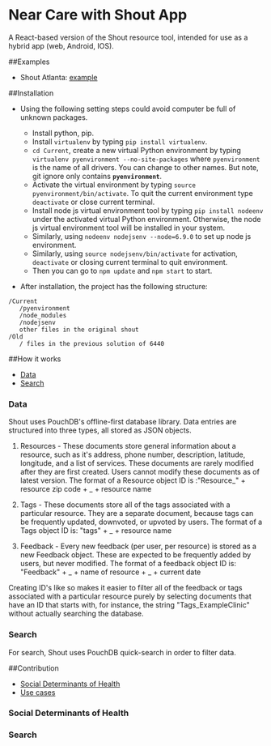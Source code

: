 
Near Care with Shout App
============

A React-based version of the Shout resource tool, intended for use as a hybrid app (web, Android, IOS).

##Examples

* Shout Atlanta:
[example](http://shoutapp.org)

##Installation

* Using the following setting steps could avoid computer be full of unknown packages.
    * Install python, pip.
    * Install `virtualenv` by typing `pip install virtualenv`.
    * `cd Current`, create a new virtual Python environment by typing `virtualenv pyenvironment --no-site-packages` where `pyenvironment` is the name of all drivers. You can change to other names. But note, git ignore only contains **`pyenvironment`**.
    * Activate the virtual environment by typing `source pyenvironment/bin/activate`. To quit the current environment type `deactivate` or close current terminal.
    * Install node js virtual environment tool by typing `pip install nodeenv` under the activated virtual Python environment. Otherwise, the node js virtual environment tool will be installed in your system.
    * Similarly, using `nodeenv nodejsenv --node=6.9.0` to set up node js environment.
    * Similarly, using `source nodejsenv/bin/activate` for activation, `deactivate` or closing current terminal to quit environment.
    * Then you can go to `npm update` and `npm start` to start.

* After installation, the project has the following structure:

```
/Current      
   /pyenvironment       
   /node_modules      
   /nodejsenv  
   other files in the original shout  
/Old  
   / files in the previous solution of 6440
```

##How it works
* [Data](#data)
* [Search](#search)

### Data
Shout uses PouchDB's offline-first database library. Data entries are structured into three types, all stored as JSON objects.

1) Resources - These documents store general information about a resource, such as it's address, phone number, description, latitude, longitude, and a list of services.
These documents are rarely modified after they are first created. Users cannot modify these documents as of latest version.
The format of a Resource object ID is :"Resource_" + resource zip code + _ + resource name

2) Tags - These documents store all of the tags associated with a particular resource. They are a separate document, because tags can be frequently updated, downvoted, or upvoted by users.
The format of a Tags object ID is: "tags" + _ + resource name

3) Feedback - Every new feedback (per user, per resource) is stored as a new Feedback object. These are expected to be frequently added by users, but never modified.
The format of a feedback object ID is: "Feedback" + _ + name of resource + _ + current date

Creating ID's like so makes it easier to filter all of the feedback or tags associated with a particular resource purely by selecting documents that have an ID that starts with, for instance, the string "Tags_ExampleClinic" without actually searching the database.

### Search
For search, Shout uses PouchDB quick-search in order to filter data. 

##Contribution
* [Social Determinants of Health](#social-determinants-of-health)
* [Use cases](#use-cases)

### Social Determinants of Health
### Search





